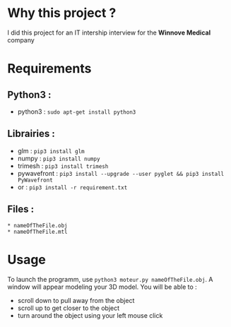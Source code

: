 Why this project ?
=======

I did this project for an IT intership interview for the **Winnove Medical** company


Requirements
====

Python3 :
-
* python3 : ```sudo apt-get install python3```

Librairies : 
-
* glm : ```pip3 install glm```
* numpy : ```pip3 install numpy```
* trimesh : ```pip3 install trimesh```
* pywavefront : ```pip3 install --upgrade --user pyglet && pip3 install PyWavefront```
* or : ```pip3 install -r requirement.txt``` 

Files : 
-
	* nameOfTheFile.obj
	* nameOfTheFile.mtl


Usage
====

To launch the programm, use `python3 moteur.py nameOfTheFile.obj`.
A window will appear modeling your 3D model.
You will be able to :
* scroll down to pull away from the object
* scroll up to get closer to the object
* turn around the object using your left mouse click

 
